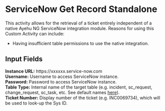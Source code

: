<h1>ServiceNow Get Record Standalone</h1>

This activity allows for the retrieval of a ticket entirely independent of a native Ayehu NG ServiceNow integration module.  Reasons for using this Custom Activity can include:
<br>
<ul>
  <li>Having insufficient table permissions to use the native integration.</li>
</ul>
<h2>Input Fields</h2>
<b>Instance URL:</b> https://xxxxxx.service-now.com
<br>
<b>Username:</b> Username to access ServiceNow instance.
<br>
<b>Password:</b> Password to access ServiceNow instance.
<br>
<b>Table Type:</b> Internal name of the target table (e.g. incident, sc_request, change_request, sc_task, etc.  See default names <a href="https://docs.servicenow.com/bundle/london-platform-administration/page/administer/reference-pages/reference/r_TablesAndClasses.html">here</a>).
<br>
<b>Ticket Number:</b> Display number of the ticket (e.g. INC0069734), which will be used to look-up the Sys ID.
